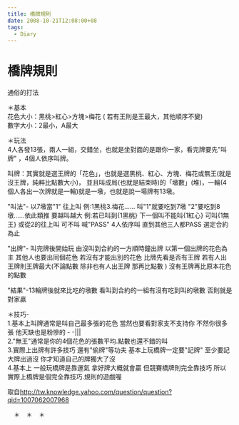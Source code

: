 ```yaml
---
title: 橋牌規則
date: 2008-10-21T12:08:00+08
tags:
  - Diary
---
```

# 橋牌規則

通俗的打法  
  
＊基本  
花色大小：黑桃>紅心>方塊>梅花 ( 若有王則是王最大，其他順序不變)  
數字大小：2最小，A最大  
  
＊玩法  
4人各發13張，兩人一組，交錯坐，也就是坐對面的是跟你一家，看完牌要先"叫牌" ，4個人依序叫牌。  
  
叫牌：其實就是選王牌的「花色」，也就是選黑桃、紅心、方塊、梅花或無王(就是沒王牌，純粹比點數大小)， 並且叫成局(也就是結束時)的「墩數」(堆)，一輪(4個人各出一次牌就是一輪)就是一墩，也就是說一場牌有13墩。  
  
"叫法"- 以7墩當"1" 往上叫 例:1黑桃3.梅花...... 叫"1"就要吃到7墩 "2"要吃到8墩......依此類推 要越叫越大 例:若已叫到{1黑桃} 下一個叫不能叫{1紅心} 可叫{1無王} 或從2的往上叫 可不叫 喊"PASS" 4人依序叫 直到其他三人都PASS 選定合約為止  
  
"出牌"- 叫完牌後開始玩 由沒叫到合約的一方順時鐘出牌 以第一個出牌的花色為主 其他人也要出同個花色 若沒有才能出別的花色 比牌先看是否有王牌 若有人出王牌則王牌最大(不論點數 除非也有人出王牌 那再比點數 ) 沒有王牌再比原本花色的點數  
  
"結果"-13輪牌後就來比吃的墩數 看叫到合約的一組有沒有吃到叫的墩數 否則就是對家贏  
  
＊技巧-  
1.基本上叫牌通常是叫自己最多張的花色 當然也要看對家支不支持你 不然你很多張 他天缺也是粉慘的 - -|||  
2."無王"通常是你的4個花色的張數平均.點數也還不錯的叫  
3.實際上出牌有許多技巧 還有"偷牌"等功夫 基本上玩橋牌一定要"記牌" 至少要記大牌出過沒 你才知道自己的牌獨大了沒  
4.基本上 一般玩橋牌是靠運氣 拿好牌大概就會贏 但競賽橋牌則完全靠技巧 所以實際上橋牌是個完全靠技巧.規則的遊戲喔  
  
取自<http://tw.knowledge.yahoo.com/question/question?qid=1007062007968>  
  
　＊　＊　＊

